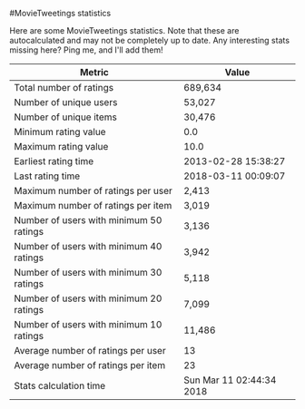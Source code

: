 #MovieTweetings statistics

Here are some MovieTweetings statistics. Note that these are autocalculated and may not be completely up to date. Any interesting stats missing here? Ping me, and I'll add them!

Metric | Value
--- | ---
Total number of ratings                 | 689,634
Number of unique users                  | 53,027
Number of unique items                  | 30,476
Minimum rating value                    | 0.0
Maximum rating value                    | 10.0
Earliest rating time                    | 2013-02-28 15:38:27
Last rating time                        | 2018-03-11 00:09:07
Maximum number of ratings per user      | 2,413
Maximum number of ratings per item      | 3,019
Number of users with minimum 50 ratings | 3,136
Number of users with minimum 40 ratings | 3,942
Number of users with minimum 30 ratings | 5,118
Number of users with minimum 20 ratings | 7,099
Number of users with minimum 10 ratings | 11,486
Average number of ratings per user      | 13
Average number of ratings per item      | 23
Stats calculation time                  | Sun Mar 11 02:44:34 2018

